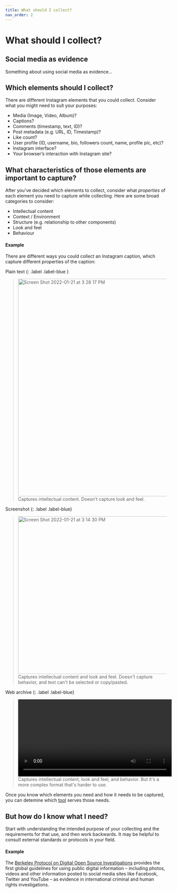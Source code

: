 ```yaml
---
title: What should I collect?
nav_order: 2
---
```

# What should I collect?
 
## Social media as evidence
Something about using social media as evidence...

## Which elements should I collect? 
There are different Instagram elements that you could collect. Consider what you might need to suit your purposes:

- Media (Image, Video, Album)?
- Captions?
- Comments (timestamp, text, ID)?
- Post metadata (e.g. URL, ID, Timestamp)?
- Like count?
- User profile (ID, username, bio, followers count, name, profile pic, etc)?
- Instagram interface?
- Your browser’s interaction with Instagram site?

## What characteristics of those elements are important to capture?
After you've decided which elements to collect, consider what _properties_ of each element you need to capture while collecting. Here are some broad categories to consider:

- Intellectual content
- Context / Environment
- Structure (e.g. relationship to other components)
- Look and feel
- Behaviour

#### Example  
There are different ways you could collect an Instagram caption, which capture different properties of the caption:

Plain text 
{: .label .label-blue } 
> <img width="677" alt="Screen Shot 2022-01-21 at 3 28 17 PM" src="https://user-images.githubusercontent.com/5490428/150543865-ffbe780a-2843-4b16-80d6-3fef9f70f51e.png">
>Captures intellectual content. Doesn't capture look and feel. 

Screenshot 
{: .label .label-blue}

> <img width="491" alt="Screen Shot 2022-01-21 at 3 14 30 PM" src="https://user-images.githubusercontent.com/5490428/150543785-18045808-dc43-46f1-b56e-b4debc09d163.png">
> Captures intellectual content and look and feel. Doesn't capture behavior, and text can't be selected or copy/pasted.

Web archive 
{: .label .label-blue} 

> <video width="480" autoplay> <source src="https://user-images.githubusercontent.com/5490428/150552077-14d61c2e-f9e4-4337-b313-d6c1ff25afb9.mp4" type="video/mp4"></video>
> Captures intellectual content, look and feel, and behavior. But it's a more complex format that's harder to use.

Once you know which elements you need and how it needs to be captured, you can detemine which [tool](https://yvonneng.github.io/instagram-collecting/tools-overview)  serves those needs.

## But how do I know what I need?
Start with understanding the intended purpose of your collecting and the requirements for that use, and then work backwards. It may be helpful to consult external standards or protocols in your field.

#### Example
The [Berkeley Protocol on Digital Open Source Investigations](https://www.ohchr.org/Documents/Publications/OHCHR_BerkeleyProtocol.pdf) provides the first global guidelines for using public digital information – including photos, videos and other information posted to social media sites like Facebook, Twitter and YouTube – as evidence in international criminal and human rights investigations.

